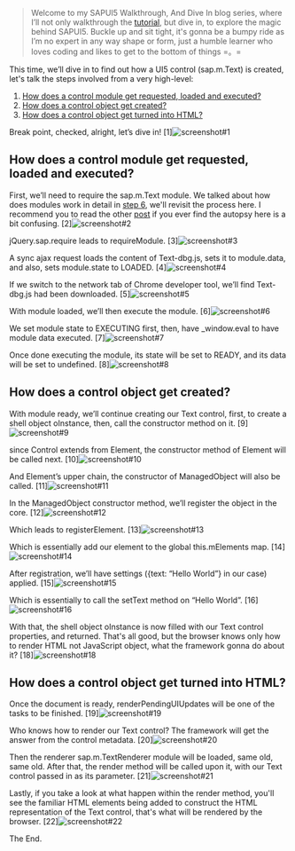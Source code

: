 > Welcome to my SAPUI5 Walkthrough, And Dive In blog series, where I’ll not only walkthrough the [tutorial](https://sapui5.hana.ondemand.com/sdk/#docs/guide/3da5f4be63264db99f2e5b04c5e853db.html), but dive in, to explore the magic behind SAPUI5. Buckle up and sit tight, it's gonna be a bumpy ride as I’m no expert in any way shape or form, just a humble learner who loves coding and likes to get to the bottom of things =。=

This time, we’ll dive in to find out how a UI5 control (sap.m.Text) is created, let's talk the steps involved from a very high-level:

1. [How does a control module get requested, loaded and executed?](#how-does-a-control-module-get-requested-loaded-and-executed)
2. [How does a control object get created?](#how-does-a-control-object-get-created)
3. [How does a control object get turned into HTML?](#how-does-a-control-object-get-turned-into-html)

Break point, checked, alright, let’s dive in!
[1]![screenshot#1](/screenshots/step.3.1.png)

How does a control module get requested, loaded and executed?
---

First, we’ll need to require the sap.m.Text module. We talked about how does modules work in detail in [step 6](step6.md), we'll revisit the process here. I recommend you to read the other [post](step6.md) if you ever find the autopsy here is a bit confusing.
[2]![screenshot#2](/screenshots/step.3.2.png)

jQuery.sap.require leads to requireModule.
[3]![screenshot#3](/screenshots/step.3.3.png)

A sync ajax request loads the content of Text-dbg.js, sets it to module.data, and also, sets module.state to LOADED.
[4]![screenshot#4](/screenshots/step.3.4.png)

If we switch to the network tab of Chrome developer tool, we’ll find Text-dbg.js had been downloaded.
[5]![screenshot#5](/screenshots/step.3.5.png)

With module loaded, we’ll then execute the module.
[6]![screenshot#6](/screenshots/step.3.6.png)

We set module state to EXECUTING first, then, have _window.eval to have module data executed.
[7]![screenshot#7](/screenshots/step.3.7.png)

Once done executing the module, its state will be set to READY, and its data will be set to undefined.
[8]![screenshot#8](/screenshots/step.3.8.png)

How does a control object get created?
---

With module ready, we’ll continue creating our Text control, first, to create a shell object oInstance, then, call the constructor method on it.
[9]![screenshot#9](/screenshots/step.3.9.png)

since Control extends from Element, the constructor method of Element will be called next.
[10]![screenshot#10](/screenshots/step.3.10.png)

And Element’s upper chain, the constructor of ManagedObject will also be called.
[11]![screenshot#11](/screenshots/step.3.11.png)

In the ManagedObject constructor method, we’ll register the object in the core.
[12]![screenshot#12](/screenshots/step.3.12.png)

Which leads to registerElement.
[13]![screenshot#13](/screenshots/step.3.13.png)

Which is essentially add our element to the global this.mElements map.
[14]![screenshot#14](/screenshots/step.3.14.png)

After registration, we’ll have settings ({text: “Hello World”} in our case) applied.
[15]![screenshot#15](/screenshots/step.3.15.png)

Which is essentially to call the setText method on “Hello World”.
[16]![screenshot#16](/screenshots/step.3.16.png)

With that, the shell object oInstance is now filled with our Text control properties, and returned. That's all good, but the browser knows only how to render HTML not JavaScript object, what the framework gonna do about it?
[18]![screenshot#18](/screenshots/step.3.18.png)

How does a control object get turned into HTML?
---

Once the document is ready, renderPendingUIUpdates will be one of the tasks to be finished.
[19]![screenshot#19](/screenshots/step.3.19.png)

Who knows how to render our Text control? The framework will get the answer from the control metadata.
[20]![screenshot#20](/screenshots/step.3.20.png)

Then the renderer sap.m.TextRenderer module will be loaded, same old, same old. After that, the render method will be called upon it, with our Text control passed in as its parameter.
[21]![screenshot#21](/screenshots/step.3.21.png)

Lastly, if you take a look at what happen within the render method, you'll see the familiar HTML elements being added to construct the HTML representation of the Text control, that's what will be rendered by the browser.
[22]![screenshot#22](/screenshots/step.3.22.png)

The End.

